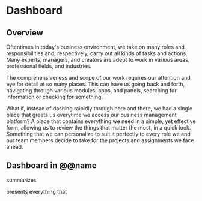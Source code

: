 # Dashboard

## Overview

Oftentimes in today's business environment, we take on many roles and responsibilities and, respectively, carry out all kinds of tasks and actions. 
Many experts, managers, and creators are adept to work in various areas, professional fields, and industries.  

The comprehensiveness and scope of our work requires our attention and eye for detail at so many places. 
This can have us going back and forth, navigating through various modules, apps, and panels, searching for information or checking for something.  

What if, instead of dashing raipidly through here and there, we had a single place that greets us everytime we access our business management platform? 
A place that contains everything we need in a simple, yet effective form, allowing us to review the things that matter the most, in a quick look. 
Something that we can personalize to suit it perfectly to every role we and our team members decide to take for the projects and assignments we face ahead.  



## Dashboard in @@name

summarizes


presents everything that
